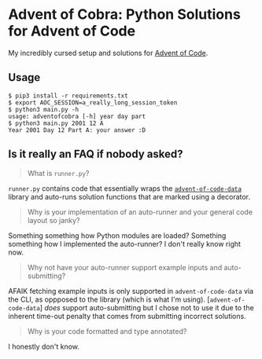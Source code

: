 # Advent of Cobra: Python Solutions for Advent of Code

My incredibly cursed setup and solutions for [Advent of Code](https://adventofcode.com).

## Usage

```console
$ pip3 install -r requirements.txt
$ export AOC_SESSION=a_really_long_session_token
$ python3 main.py -h
usage: adventofcobra [-h] year day part
$ python3 main.py 2001 12 A
Year 2001 Day 12 Part A: your answer :D
```

## Is it really an FAQ if nobody asked?

> What is `runner.py`?

`runner.py` contains code that essentially wraps the [`advent-of-code-data`](https://github.com/wimglenn/advent-of-code-data) library and auto-runs solution functions that are marked using a decorator.

> Why is your implementation of an auto-runner and your general code layout so janky?

Something something how Python modules are loaded? Something something how I implemented the auto-runner? I don't really know right now.

> Why not have your auto-runner support example inputs and auto-submitting?

AFAIK fetching example inputs is only supported in `advent-of-code-data` via the CLI, as oppposed to the library (which is what I'm using). [`advent-of-code-data`] *does* support auto-submitting but I chose not to use it due to the inherent time-out penalty that comes from submitting incorrect solutions.

> Why is your code formatted and type annotated?

I honestly don't know.
